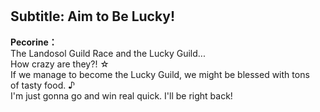# 

  
## Subtitle: Aim to Be Lucky!
  
**Pecorine：**  
The Landosol Guild Race and the Lucky Guild...  
How crazy are they?! ☆  
If we manage to become the Lucky Guild, we might be blessed with tons  
of tasty food. ♪  
I'm just gonna go and win real quick. I'll be right back!  
